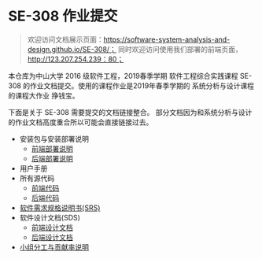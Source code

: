 # SE-308 作业提交

> 欢迎访问文档展示页面：https://software-system-analysis-and-design.github.io/SE-308/；
> 同时欢迎访问使用我们部署的前端页面，http://123.207.254.239：80；

本仓库为中山大学 2016 级软件工程，2019春季学期 软件工程综合实践课程 SE-308 的作业文档提交。使用的课程作业是2019年春季学期的 系统分析与设计课程 的课程大作业 挣钱宝。

下面是关于 SE-308 需要提交的文档链接整合。 部分文档因为和系统分析与设计的作业文档高度重合所以可能会直接链接过去。

* 安装包与安装部署说明
  * [前端部署说明](docs/backend_release.md)
  * [后端部署说明](docs/backend_release.md)
* 用户手册
* 所有源代码
  * [前端代码](docs/frontend_code.md)
  * [后端代码](docs/backend_code.md)
* [软件需求规格说明书(SRS)](docs/Software_Requirements_Specification.md)
* 软件设计文档(SDS)
  * [前端设计文档](docs/frontend_design.md)
  * [后端设计文档](docs/backend_design.md)
* [小组分工与贡献率说明](docs/teamwork_contribution.md)

